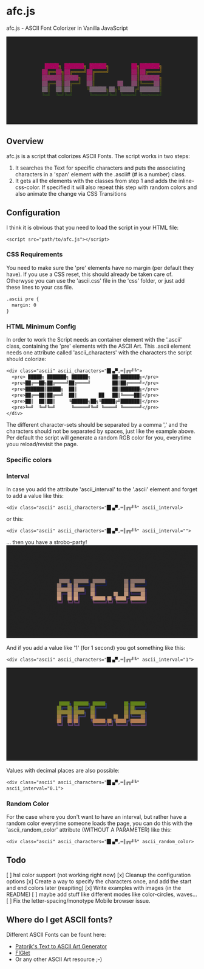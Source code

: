 # afc.js
afc.js - ASCII Font Colorizer in Vanilla JavaScript

![Header IMG that shows the capabilitys of the script](img/header.gif)

## Overview
afc.js is a script that colorizes ASCII Fonts. The script works in two steps:
1. It searches the Text for specific characters and puts the associating characters in a 'span' element with the .ascii# (# is a number) class.
2. It gets all the elements with the classes from step 1 and adds the inline-css-color. If specified it will also repeat this step with random colors and also animate the change via CSS Transitions

## Configuration
I think it is obvious that you need to load the script in your HTML file:
```
<script src="path/to/afc.js"></script>
```
### CSS Requirements
You need to make sure the 'pre' elements have no margin (per default they have). If you use a CSS reset, this should already be taken care of. Otherwyse you can use the 'ascii.css' file in the 'css' folder, or just add these lines to your css file.
```
.ascii pre {
  margin: 0
}
```

### HTML Minimum Config
In order to work the Script needs an container element with the '.ascii' class, containing the 'pre' elements with the ASCII Art.
This .ascii element needs one attribute called 'ascii_characters' with the characters the script should colorize:
```
<div class="ascii" ascii_characters="█▌▄▀,═║╔╗╝╚">
  <pre> █████╗ ███████╗ ██████╗        ██╗███████╗</pre>
  <pre>██╔══██╗██╔════╝██╔════╝        ██║██╔════╝</pre>
  <pre>███████║█████╗  ██║             ██║███████╗</pre>
  <pre>██╔══██║██╔══╝  ██║        ██   ██║╚════██║</pre>
  <pre>██║  ██║██║     ╚██████╗██╗╚█████╔╝███████║</pre>
  <pre>╚═╝  ╚═╝╚═╝      ╚═════╝╚═╝ ╚════╝ ╚══════╝</pre>
</div>
```
The different character-sets should be separated by a comma ',' and the characters should not be separated by spaces, just like the example above.
Per default the script will generate a random RGB color for you, everytime youu reload/revisit the page.

### Specific colors


### Interval
In case you add the attribute 'ascii_interval' to the '.ascii' element and forget to add a value like this:

```
<div class="ascii" ascii_characters="█▌▄▀,═║╔╗╝╚" ascii_interval>
```
or this:
```
<div class="ascii" ascii_characters="█▌▄▀,═║╔╗╝╚" ascii_interval="">
```
... then you have a strobo-party!
![IMG that shows the strobo-interval](img/strobo.gif)

And if you add a value like '1' (for 1 second) you got something like this:

```
<div class="ascii" ascii_characters="█▌▄▀,═║╔╗╝╚" ascii_interval="1">
```
![IMG that shows the interval with 1 second](img/interval.gif)

Values with decimal places are also possible:
```
<div class="ascii" ascii_characters="█▌▄▀,═║╔╗╝╚" ascii_interval="0.1">
```

### Random Color
For the case where you don't want to have an interval, but rather have a random color everytime someone loads the page, you can do this with the 'ascii_random_color' attribute (WITHOUT A PARAMETER) like this:
```
<div class="ascii" ascii_characters="█▌▄▀,═║╔╗╝╚" ascii_random_color>
```

## Todo
[ ] hsl color support (not working right now)
[x] Cleanup the configuration options
[x] Create a way to specify the characters once, and add the start and end colors later (reapiting)
[x] Write examples with images (in the README)
[ ] maybe add stuff like different modes like color-circles, waves...
[ ] Fix the letter-spacing/monotype Mobile browser issue.

## Where do I get ASCII fonts?
Different ASCII Fonts can be fount here:
- [Patorjk's Text to ASCII Art Generator](http://www.patorjk.com/software/taag/#p=testall&f=Alpha&t=AFC.JS)
- [FIGlet](http://www.figlet.org/)
- Or any other ASCII Art resource ;-)